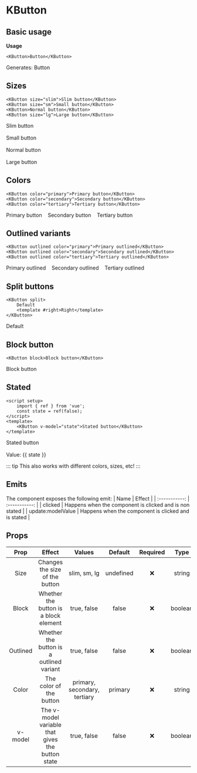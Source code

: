 <script setup>
    import { ref } from 'vue';
    import { KButton } from '../../dist/kkore.mjs';
    const state = ref(false);
</script>
# KButton

## Basic usage
**Usage**
```vue{4}
<KButton>Button</KButton>
```
Generates:
<KButton>Button</KButton>

## Sizes
```vue{4}
<KButton size="slim">Slim button</KButton>
<KButton size="sm">Small button</KButton>
<KButton>Normal button</KButton>
<KButton size="lg">Large button</KButton>
```
<div style="display: flex; flex-direction: column; gap: 1rem;">
    <KButton size="slim">Slim button</KButton>
    <KButton size="sm">Small button</KButton>
    <KButton>Normal button</KButton>
    <KButton size="lg">Large button</KButton>
</div>

## Colors
```vue{4}
<KButton color="primary">Primary button</KButton>
<KButton color="secondary">Secondary button</KButton>
<KButton color="tertiary">Tertiary button</KButton>
```
<div style="display: flex; flex-direction: row; gap: 1rem;">
    <KButton color="primary">Primary button</KButton>
    <KButton color="secondary">Secondary button</KButton>
    <KButton color="tertiary">Tertiary button</KButton>
</div>

## Outlined variants
```vue{4}
<KButton outlined color="primary">Primary outlined</KButton>
<KButton outlined color="secondary">Secondary outlined</KButton>
<KButton outlined color="tertiary">Tertiary outlined</KButton>
```
<div style="display: flex; flex-direction: row; gap: 1rem;">
    <KButton outlined color="primary">Primary outlined</KButton>
    <KButton outlined color="secondary">Secondary outlined</KButton>
    <KButton outlined color="tertiary">Tertiary outlined</KButton>
</div>

## Split buttons
```vue{4}
<KButton split>
    Default
    <template #right>Right</template>
</KButton>
```
<div style="display: flex; flex-direction: row; gap: 1rem;">
    <KButton split>
        Default
        <template #right>Right</template>
    </KButton>
</div>

## Block button
```vue{4}
<KButton block>Block button</KButton>
```
<div style="display: flex; flex-direction: row; gap: 1rem;">
    <KButton block>Block button</KButton>
</div>

## Stated
```vue{4}
<script setup>
    import { ref } from 'vue';
    const state = ref(false);
</script>
<template>
    <KButton v-model="state">Stated button</KButton>
</template>
```
<div style="display: flex; flex-direction: column; gap: 1rem;">
    <KButton v-model="state">Stated button</KButton>
    Value: {{ state }}
</div>

::: tip
This also works with different colors, sizes, etc!
:::

## Emits
The component exposes the following emit:
| Name        |      Effect     | 
| :-----------: | :-----------: |
| clicked      | Happens when the component is clicked and is non stated |
| update:modelValue | Happens when the component is clicked and is stated |

## Props
| Prop | Effect | Values | Default | Required | Type |
|:-:|:-:|:-:|:-:|:-:|:-:|
| Size | Changes the size of the button | slim, sm, lg | undefined | :x: | string |
| Block | Whether the button is a block element | true, false | false | :x: | boolean |
| Outlined | Whether the button is a outlined variant | true, false | false | :x: | boolean |
| Color | The color of the button | primary, secondary, tertiary | primary | :x: | string |
| v-model | The v-model variable that gives the button state | true, false | false | :x: | boolean |
